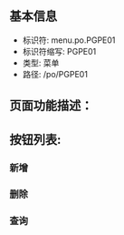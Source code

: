 
## 基本信息

- 标识符: menu.po.PGPE01
- 标识符缩写: PGPE01
- 类型: 菜单
- 路径: /po/PGPE01

## 页面功能描述：





## 按钮列表:


### 新增



### 删除



### 查询


